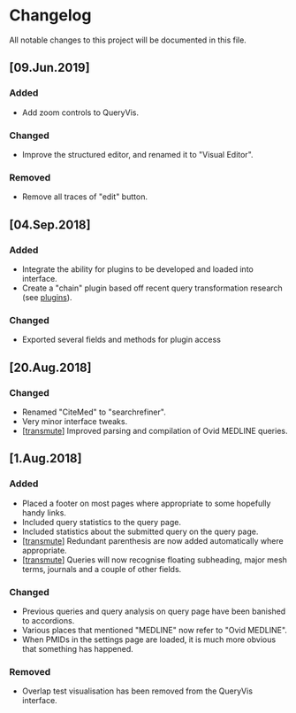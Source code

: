 # Changelog

All notable changes to this project will be documented in this file.

## [09.Jun.2019]

### Added

 + Add zoom controls to QueryVis.

### Changed

 + Improve the structured editor, and renamed it to "Visual Editor".

### Removed

 + Remove all traces of "edit" button.

## [04.Sep.2018]

### Added

 + Integrate the ability for plugins to be developed and loaded into interface.
 + Create a "chain" plugin based off recent query transformation research (see [plugins](/plugins)).

### Changed

 + Exported several fields and methods for plugin access

## [20.Aug.2018]

### Changed

 + Renamed "CiteMed" to "searchrefiner".
 + Very minor interface tweaks.
 + [[transmute](https://github.com/hscells/transmute)] Improved parsing and compilation of Ovid MEDLINE queries.

## [1.Aug.2018]

### Added

 + Placed a footer on most pages where appropriate to some hopefully handy links.
 + Included query statistics to the query page. 
 + Included statistics about the submitted query on the query page. 
 + [[transmute](https://github.com/hscells/transmute)] Redundant parenthesis are now added automatically where appropriate.
 + [[transmute](https://github.com/hscells/transmute)] Queries will now recognise floating subheading, major mesh terms, journals and a couple of other fields.

### Changed

 + Previous queries and query analysis on query page have been banished to accordions.
 + Various places that mentioned "MEDLINE" now refer to "Ovid MEDLINE".
 + When PMIDs in the settings page are loaded, it is much more obvious that something has happened.

### Removed

 + Overlap test visualisation has been removed from the QueryVis interface.